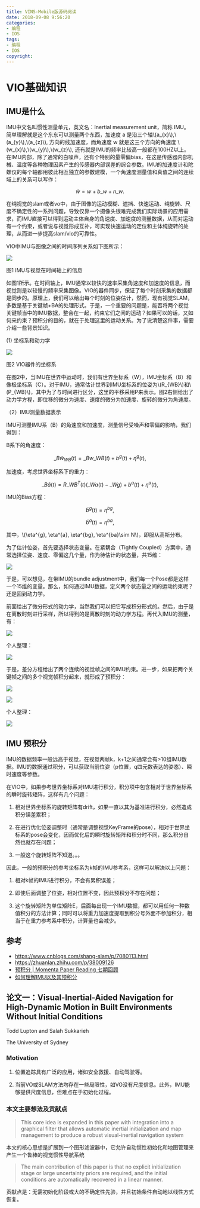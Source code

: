 ```yaml
---
title: VINS-Mobile版源码阅读
date: 2018-09-08 9:56:20
categories:
- 编程
- IOS
tags:
- 编程
- IOS
copyright:
---
```


<script type="text/javascript"
   src="http://cdn.mathjax.org/mathjax/latest/MathJax.js?config=TeX-AMS-MML_HTMLorMML">
</script>

# VIO基础知识

## IMU是什么

IMU中文名叫惯性测量单元，英文名：Inertial measurement unit，简称 IMU。简单理解就是这个东东可以测量两个东西，加速度 a 是沿三个轴\\(a\_{x}\\),\\(a\_{y}\\),\\(a\_{z}\\), 方向的线加速度，而角速度 w 就是这三个方向的角速度 \\(w\_{x}\\),\\(w\_{y}\\),\\(w\_{z}\\), 还有就是IMU的频率比较高一般都在100HZ以上。在IMU内部，除了通常的白噪声，还有个特别的量零偏bias，在这是传感器内部机械、温度等各种物理因素产生的传感器内部误差的综合参数。IMU的加速度计和陀螺仪的每个轴都用彼此相互独立的参数建模，一个角速度测量值和真值之间的连续域上的关系可以写作：

$$\tilde{w}=w+b\_{w}+n\_{w}.$$

在纯视觉的slam或者vo中，由于图像的运动模糊、遮挡、快速运动、纯旋转、尺度不确定性的一系列问题，导致仅靠一个摄像头很难完成我们实际场景的应用需求，而IMU直接可以得到运动主体自身的角速度、加速度的测量数据，从而对运动有一个约束，或者说与视觉形成互补，可实现快速运动的定位和主体纯旋转的处理，从而进一步提高slam/vio的可靠性。

VIO中IMU与图像之间的时间序列关系如下图所示：

![](http://p55se4hrx.bkt.clouddn.com/images/science/VIO/IMU-Pre_01.jpg)

图1 IMU与视觉在时间轴上的信息

如图1所示。在时间轴上，IMU通常以较快的速率采集角速度和加速度的信息，而视觉则是以较慢的频率采集图像。VIO的器件同步，保证了每个时刻采集的数据都是同步的。原理上，我们可以给出每个时刻的位姿估计，然而，现有视觉SLAM，多数是基于关键帧+BA的处理形式。于是，一个重要的问题是，能否将两个视觉关键帧当中的IMU数据，整合在一起，约束它们之间的运动？如果可以的话，又如何来约束？预积分的目的，就在于处理这里的运动关系。为了说清楚这件事，需要介绍一些背景知识。

(1) 坐标系和动力学

![](http://p55se4hrx.bkt.clouddn.com/images/science/VIO/IMU_Pre_02.png)

图2 VIO器件的坐标系

在图2中，当IMU在世界中运动时，我们有世界坐标系（W），IMU坐标系（B）和像极坐标系（C）。对于IMU，通常估计世界到IMU坐标系的位姿为\\(R_{WB}\\)和\\(P\_{WB}\\)，其中为了与时间进行区分，这里的平移采用P来表示。图2右侧给出了动力学方程，即位移的微分为速度、速度的微分为加速度、旋转的微分为角速度。

（2）IMU测量数据表示

IMU可测量IMU系（B）的角速度和加速度，测量信号受噪声和零偏的影响，我们得到：

B系下的角速度：

$$\_B\tilde{w}_{WB}(t)=\_Bw\_{WB}(t)+b^{g}(t)+\eta^{g}(t),$$

加速度，考虑世界坐标系下的重力：

$$\_B\tilde{a}(t)=R\_{WB}^{T}(t)(\_Wa(t)-\_Wg)+b^{a}(t)+\eta^{a}(t),$$

IMU的Bias方程：

$$\dot{b}^{g}(t)=\eta^{bg},$$

$$\dot{b}^{a}(t)=\eta^{ba},$$

其中，\\(\eta^{g}, \eta^{a}, \eta^{bg}, \eta^{ba}\sim N\\)，即服从高斯分布。

为了估计位姿，首先要选择状态变量。在紧耦合（Tightly Coupled）方案中，通常选择位姿、速度、零偏这几个量，作为待估计的状态量，共15维：

![](http://p55se4hrx.bkt.clouddn.com/images/science/VIO/IMU_Pre_03.png)

于是，可以想见，在带IMU的bundle adjustment中，我们每一个Pose都是这样一个15维的变量。那么，如何通过IMU数据，定义两个状态量之间的运动约束呢？还是回到动力学。

前面给出了微分形式的动力学，当然我们可以把它写成积分形式的。然后，由于是在离散时刻进行采样，所以得到的是离散时刻的动力学方程。再代入IMU的测量，有：

![](http://p55se4hrx.bkt.clouddn.com/images/science/VIO/IMU_Pre_04.png)

个人整理：

![](http://p55se4hrx.bkt.clouddn.com/images/science/VIO/IMU_Pre_04_1.png)

于是，差分方程给出了两个连续的视觉帧之间的IMU约束。进一步，如果把两个关键帧之间的多个视觉帧积分起来，就形成了预积分：

![](http://p55se4hrx.bkt.clouddn.com/images/science/VIO/IMU_Pre_05.png)

![](http://p55se4hrx.bkt.clouddn.com/images/science/VIO/IMU_Pre_06.png)

个人整理：

![](http://p55se4hrx.bkt.clouddn.com/images/science/VIO/IMU_Pre_06_1.png)


## IMU 预积分

IMU的数据频率一般远高于视觉，在视觉两帧k，k+1之间通常会有>10组IMU数据。IMU的数据通过积分，可以获取当前位姿（p位置，q四元数表达的姿态）、瞬时速度等参数。

在VIO中，如果参考世界坐标系对IMU进行积分，积分项中包含相对于世界坐标系的瞬时旋转矩阵，这样有几个问题：

1. 相对世界坐标系的旋转矩阵有drift，如果一直以其为基准进行积分，必然造成积分误差累积；

2. 在进行优化位姿调整时（通常是调整视觉KeyFrame的pose），相对于世界坐标系的pose会变化，因而优化后的瞬时旋转矩阵和积分时不同，那么积分自然也就存在问题；

3. 一般这个旋转矩阵不知道。。。

因此，一般的预积分的参考坐标系为k帧的IMU参考系，这样可以解决以上问题：

1. 相对k帧的IMU进行积分，不会有累积误差；

2. 即使后面调整了位姿，相对位置不变，因此预积分不存在问题；

3. 这个旋转矩阵为单位矩阵E，后面每出现一个IMU数据，都可以用任何一种数值积分的方法计算；同时可以将重力加速度提取到积分号外面不参加积分，相当于在重力参考系中积分，计算量也会减少。

## 参考

- https://www.cnblogs.com/shang-slam/p/7080113.html
- https://zhuanlan.zhihu.com/p/38009126
- [预积分 | Momenta Paper Reading 七期回顾](https://zhuanlan.zhihu.com/p/26243851)
- [如何理解IMU以及其预积分](https://zhuanlan.zhihu.com/p/38009126)


## 论文一：Visual-Inertial-Aided Navigation for High-Dynamic Motion in Built Environments Without Initial Conditions

Todd Lupton and Salah Sukkarieh

The University of Sydney

### Motivation

1. 位置追踪具有广泛的应用，诸如安全救援、自动驾驶等。

2. 当前VO或SLAM方法均存在一些局限性，如VO没有尺度信息。此外，IMU能够提供尺度信息，但难点在于初始化过程。

### 本文主要想法及贡献点

> This core idea is expanded in this paper with integration into a graphical filter that allows automatic inertial initialization and map management to produce a robust visual-inertial navigation system

本文的核心思想是扩展到一个图形滤波器中，它允许自动惯性初始化和地图管理来产生一个鲁棒的视觉惯性导航系统

> The main contribution of this paper is that no explicit initialization stage or large uncertainty priors are required, and the initial conditions are automatically recovered in a linear manner.

贡献点是：无需初始化阶段或大的不确定性先验，并且初始条件自动地以线性方式恢复。






























